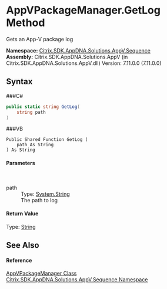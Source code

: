 # AppVPackageManager.GetLog Method 
 

Gets an App-V package log

**Namespace:**&nbsp;<a href="N_Citrix_SDK_AppDNA_Solutions_AppV_Sequence">Citrix.SDK.AppDNA.Solutions.AppV.Sequence</a><br />**Assembly:**&nbsp;Citrix.SDK.AppDNA.Solutions.AppV (in Citrix.SDK.AppDNA.Solutions.AppV.dll) Version: 7.11.0.0 (7.11.0.0)

## Syntax

###C#
```csharp
public static string GetLog(
	string path
)
```

###VB
```vbnet
Public Shared Function GetLog ( 
	path As String
) As String
```


#### Parameters
&nbsp;<dl><dt>path</dt><dd>Type: <a href="http://msdn2.microsoft.com/en-us/library/s1wwdcbf" target="_blank">System.String</a><br />The path to log</dd></dl>

#### Return Value
Type: <a href="http://msdn2.microsoft.com/en-us/library/s1wwdcbf" target="_blank">String</a><br />

## See Also


#### Reference
<a href="T_Citrix_SDK_AppDNA_Solutions_AppV_Sequence_AppVPackageManager">AppVPackageManager Class</a><br /><a href="N_Citrix_SDK_AppDNA_Solutions_AppV_Sequence">Citrix.SDK.AppDNA.Solutions.AppV.Sequence Namespace</a><br />